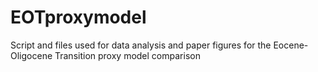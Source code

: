 # EOTproxymodel
Script and files used for data analysis and paper figures for the Eocene-Oligocene Transition proxy model comparison
